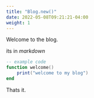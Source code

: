 ```yaml
---
title: "Blog.new()"
date: 2022-05-08T09:21:21-04:00
weight: 1
---
```


Welcome to the blog.

its in *markdown*

```lua
-- example code
function welcome()
	print("welcome to my blog")
end
```

Thats it.


